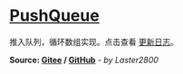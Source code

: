 # [PushQueue](https://greasyfork.org/zh-CN/scripts/432936)

推入队列，循环数组实现。点击查看 [更新日志](https://gitee.com/liangjiancang/userscript/blob/master/lib/PushQueue/changelog.md)。

**Source: [Gitee](https://gitee.com/liangjiancang/userscript/tree/master/lib/PushQueue) / [GitHub](https://github.com/liangjiancang/userscript/tree/master/lib/PushQueue)** - *by Laster2800*
